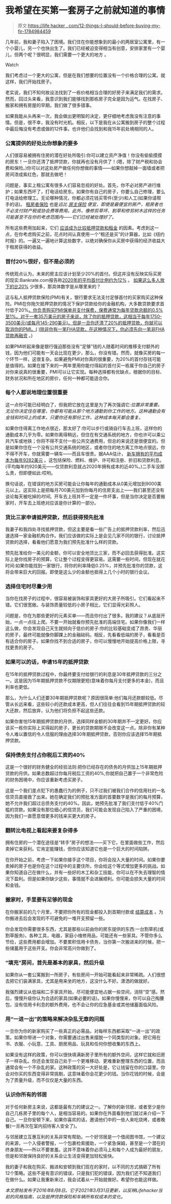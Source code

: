 # 我希望在买第一套房子之前就知道的事情

> 原文:[https://life hacker . com/12-things-I-should-before-buying-my-fir-1784984459](https://lifehacker.com/12-things-i-should-have-considered-before-buying-my-fir-1784984459)

几年前，我和妻子陷入了困境。我们住在你能想象到的最小的两居室公寓里，有一个小婴儿，另一个也快出生了。我们已经被迫变得相当有创意，安排家里有一个婴儿，但两个呢？很明显，我们需要一个更大的地方 。

Watch

我们考虑过一个更大的公寓，但是在我们想要的位置没有一个价格合理的公寓。就这样，我们开始找房子。

老实说，我们不知何故设法找到了一栋价格相当合理的好房子来满足我们的需求。然而，回过头来看，我意识到我们能够找到那栋房子完全是因为运气。在找房子、搬家和拥有房屋的早期，我们做了很多错事。

如果我能从头再来一次，我会做出更明智的决定，更仔细地考虑我没有注意的事情。但是，很不幸，我没有时光机。相反，以下是我在从公寓搬到房子的整个过程中最后悔没有考虑或做的12件事。也许他们会找到和我15年前处境相同的人。

### 公寓提供的好处比你想象的要多

人们很容易被拥有住房的潜在好处所吸引:你可以建立资产净值！你没有偷偷摸摸的房东！一旦你还清了抵押贷款，你就再也没有月供了！(嗯，除了财产税和协会费和保险。)你可以对这处房产做任何你想做的事情——如果你想敲掉一面墙或者把房间漆成紫红色，那就去做吧！

问题是，事实上租公寓有很多人们容易忽视的好处。首先，你不必对房产进行维护；如果东西坏了，打电话给房东。如果你有自己的房子，你要么自己修理，要么打电话给修理工。无论哪种情况，你都必须花钱买零件(至少)和人工(如果你请帮手的话)。 [租房者保险](https://twocents.lifehacker.com/how-to-choose-the-best-renters-insurance-1838855068) 也是*远比 [房主保险](https://twocents.lifehacker.com/what-types-of-insurance-do-i-really-need-1488536904) 便宜，即使是最便宜的房产，租房者也不必支付财产税或协会费等费用。此外，像修剪草坪、割草和修剪树木这样的任务可能甚至不在你的考虑范围内——它们已经被处理好了。*

所有这些费用加起来，它们 [应该成为比较抵押贷款和租金](https://lifehacker.com/should-i-buy-a-home-or-just-keep-renting-1699277766) 的因素。考虑到这一点，在你考虑购买之前，花点时间认真使用一个“租还是买”的计算器，比如《纽约时报》的。一遍又一遍地计算这些数字，以绝对确保你从买房中获得的经济收益大于租房获得的收益。

### **首付20%很好，但不是必须的**

传统观点认为，未来的房主应该计划至少20%的首付。但这并没有反映实际买房的现实:Bankrate.com报告称[2020年的平均首付比例约为12%](https://www.bankrate.com/mortgages/how-much-is-a-down-payment-on-a-house/) 。 [如果这么多人放下的比20%](https://lifehacker.com/how-much-to-put-down-for-your-first-house-1827029793) 少很多，那具体数字是从哪里来的？

这与私人抵押贷款保险(PMI)有关，银行要求无法支付足够首付的买家购买这种保险。PMI在你拖欠抵押贷款的情况下保护贷款给你的金融机构，大多数贷款要求首付低于20%[。你负责购买PMI保单并支付保费，保费通常为每年贷款总额的0.5%至1%。对于一套35万美元的房子来说，除了你的抵押贷款，这相当于每年1750-3500美元(或每月145-290美元)。但是一旦你还清了20%的抵押贷款，你就可以取消你的PMI。(](https://www.bankrate.com/mortgages/basics-of-private-mortgage-insurance-pmi/) [)除非你有一笔FHA贷款，在这种情况下，你必须先向一笔非FHA贷款再融资](https://themortgagereports.com/7570/fha-mip-cancel) 。)

如果PMI听起来像是银行强迫那些没有“足够”钱的人随着时间的推移支付额外的钱，因为他们可能有一天会比现在更少，那么，你没有错。然而，就像买房的每一个环节一样，这很复杂。如果避免PMI对你真的很重要，为20%的首付存钱可能是值得的。如果在接下来的一两年里用你能付得起的首付买一栋属于你自己的房子对你来说真的很重要，PMI可以让它实现。每种选择都有优缺点，根据你的目标、财务状况和所在地区的房价，任何一种都可能适合你。

### **每个人都说地理位置很重要**

这一点你可能已经明白了，但我把它放在这里是为了再次强调它:*位置非常重要。无论你决定住在哪里，你都有可能从那个地方通勤到你工作的地方。这种通勤会有金钱和时间上的成本，只要你还有那份工作，这种成本每天都会重复。*

如果你住得离工作地点很近，那太好了:你可以步行或骑自行车去上班，这样你的通勤成本几乎为零。如果你离得稍远，但住在有交通系统的地方，你也许可以乘公共汽车或地铁；你将不得不支付一些公共交通费用，但总的来说还是很便宜的。但是如果你住在一个没有公共交通系统的地区，或者你住的地方离工作地点很远，你不得不开车，你就需要一辆车——而且车很贵。据AAA估计， [新车拥有的平均成本为每年9282美元](https://www.aaa.com/autorepair/articles/average-annual-cost-of-new-vehicle-ownership) 。这包括保险、燃料、维护、许可和注册、折旧和贷款利息。(平均每年约920美元——仅贷款利息就占2020年拥有成本的近40%。)二手车没那么贵，但即便如此:哎哟。

换句话说，在错误的地方买房可能会让你每年的通勤成本从0美元增加到9000美元以上。这实际上是把每月700美元加到你每月的住房支出上——我们甚至还没有谈论每天被吃掉的*时间*。开车去上班并不一定是一件坏事，但是当你决定是否要搬家时，开车去上班绝对应该是你计算的一部分。

### **货比三家申请抵押贷款，然后获得预先批准**

我妻子和我四处寻找抵押贷款，但这主要是看一些广告上的抵押贷款利率，然后迅速选择一家金融机构合作。我们应该做的实际上是会见几家不同的银行，讨论抵押贷款的选择，看看他们愿意为我们预先批准什么样的贷款。

预先批准给你一美元的金额，你可以安全地货比三家，而不必回去获得批准。这实际上是你找房子的预算，它让整个过程变得更容易。这需要一些时间，但现在就花时间:如果你能找到一家银行，将你的利率降低0.25%，并预先批准你的贷款，这将会带来巨大的回报。即使是这么少的金额也抵得上几个小时的银行会议。

### **选择住宅时尽量少用**

当你在找房子的过程中，很容易被装饰和家具更好的大房子所吸引。它们看起来不错。它们很宽敞。与装饰质量较低的小房子相比，它们显得光彩照人。

问题是，你在为那些更好的元素买单——而且你付出了很多。我的建议？从底层开始，一点一点往上爬。不要一开始就看你预先批准的高端住宅。如果你像我们一样这么做，你会发现自己天生就倾向于低价的房子:你的比较基础变成了昂贵、华丽的房子，最终可能就像你脚踝上的金融砝码。相反，先看看低端的房子，看看是否有适合你的房子。如果你找不到合适的房子，你可以慢慢地开始提高价格上限，寻找更贵的房子。

### **如果可以的话，申请15年的抵押贷款**

在15年的抵押贷款过程中，你最终要支付给银行的利息是30年抵押贷款的三分之一。这是因为15年期抵押贷款不仅期限更短(意味着你每月支付更多的本金)，而且利率也更低。

那么，为什么人们还要30年期抵押贷款呢？原因很简单:他们每月还款额较低。尽管从长远来看，这些较小的还款成本更高，但人们往往会看到15年期抵押贷款的较大还款，然后放弃，认为他们将负担不起这些还款。

如果你害怕15年期抵押贷款的月供，选择同样金额的30年期并不一定更好。你应该买一栋你实际上买得起的房子，更长的贷款期限不会改变这一点。除非你有某种令人难以置信的令人信服的理由选择30年期抵押贷款，否则你应该选择15年期抵押贷款。

### **保持债务支付占你税后工资的40%**

这是一个很好的财务健全的经验法则:把你已经存在的债务的月供加上15年期抵押贷款的月供。如果总数超过你每月税后工资的40%,你就把自己置于一个非常危险的财务困境中，你应该重新考虑买房子。

这是一个我们差点犯下的愚蠢行为的例子，只不过我们被我们合作的信用社的一名信贷员直接救了出来。她在确定我们的预批准方面的首要数字是我们的每月预算，她不允许我们超过总债务支付的40%。因此，她预先批准了我们支付低于40%门槛的贷款。如果没有那位细心的信贷员，我们可能会发现自己陷入了严重的困境，因为我们一直愿意借更多的钱来买更大的房子。

### 翻转比电视上看起来要复杂得多

拥有住房的一个潜在途径是“转手”房子的想法——买下它，在里面做些工作，然后卖掉它来获利。它肯定能赚钱，但你应该知道它也是一个巨大的时间陷阱。

在你开始之前，考虑一下如果你接手这个项目，你将会投入大量的时间。如果你要卖掉的房子也是你在这个过程中的主要住所，你会给这个等式增加更多的挑战。如果你知道自己在做什么，并有一些好的木工和杂工技能，你可以在不失去理智的情况下盈利。但是如果你缺少这些，事情就不会进展顺利。你可能会损失大量的时间和金钱。

### **搬家时，手里要有足够的现金**

在你搬家前的几个月里，不要把你所有的现金都投入到首期付款或 [结算成本](https://lifehacker.com/watch-out-for-these-closing-costs-when-buying-a-home-1566828810) 。为你搬进去后会发现的不可避免的一堆开支预留一些。

你会发现你需要很多东西，尤其是那些以前由你的房东提供的东西:一台割草机(或割草服务)，各种工具，电器，家庭小维修用品，可能还有一些家具。不管你多么节俭，这些费用都会增加。不要累积信用卡债务，当你第一次搬进来的时候，把一些储蓄用于这些开支。你会非常高兴你做到了。

### **“填充”房间，首先是基本的家具，然后升级**

如果你从一套公寓搬到一所房子，有些房间一开始可能看起来非常稀疏。人们很想去把它们装满家具，尤其是用来坐的地方，这没什么不好。潇洒的做就好。

我强烈建议从低端和二手家具开始，尽可能便宜地占据一些空间，消除“空”感。然后，慢慢升级你认为合适的家具(如果必要的话)。如果你慢慢来，你可以自己掏腰包，没有信用卡利息的额外费用，也不会让你的应急基金或其他储蓄面临风险。

### **用“一进一出”的策略来解决杂乱无章的问题**

一旦你为你的新家购买了一些真正的必需品，对每样东西都采取“一进一出”的政策。如果你带进一个对象，你需要通过出售来摆脱一个同类型的对象。把它用在书、衣服、小玩意、工具、厨房用品、玩具和任何你想收集的东西上。

如果没有这样的政策，你可以很快填满新房子里所有的额外空间，这样它就和旧房子一样杂乱。你还会发现自己处于一个更难移动、更难重新整理东西的位置，而且通常会有一个不杂乱的家。这种政策的另一大好处是，它让钱留在你的口袋里。你会对你买的东西变得非常挑剔，这意味着你会花更少的钱。当你花钱的时候，会是为了质量升级，而不仅仅是大量的东西。

### **认识你所有的邻居**

对于任何新房主来说，这都是最有力的建议之一。了解你的新邻居，或者至少是你自己几栋房子里的每个人，是相当容易的。如果你在外面看到他们就过来介绍一下自己。一旦你安顿下来，如果你喜欢的话，邀请他们中的一些人来吃烧烤，或者晚餐(一旦再次在室内招待客人安全了)。

与邻居建立互惠互利的关系非常有帮助。一个好邻居是一个借阅图书馆，一个建议的来源，一个入侵者警报，一个包裹检索援助，一个紧急保姆，甚至是一个潜在的终身朋友——所以不要害羞。这并不意味着你必须马上和每个人成为最好的朋友，但是和邻居保持良好的关系会让生活变得更加轻松愉快。

我的妻子和我在购买、搬进和安顿到我们现在的家时，以不同的方式搞砸了所有12个策略。这些不是有意识的错误，只是我们犯的错误，因为我们还不知道我们在做什么。如果让我重新来过，我会试着从一开始就做好。希望你也能这样做。

*本文原帖发布于2016年8月8日。它于2021年3月31日更新，以反映Lifehacker当前的风格指南，以及抵押贷款保险和车辆所有权成本的变化。*
